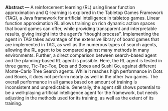 
**Abstract —** A reinforcement learning (RL) using linear function approximation and Q-learning is explored in the Tabletop Games Framework (TAG), a Java framework for artificial intelligence in tabletop games. Linear function approximation RL allows training on rich dynamic action spaces that board games can offer, while providing transparent and interpretable results, giving insight into the agent’s “thought process”. Implementing the agent in TAG takes advantage of the extensive library of board games that are implemented in TAG, as well as the numerous types of search agents, allowing the RL agent to be compared against many methods in many environments. Further, a direct comparison between search-based agent and the planning-based RL agent is possible. Here, the RL agent is tested in three game, Tic-Tac-Toe, Dots and Boxes and Sushi Go, against different Monte-Carlo Tree Search agents. While it reaches high performance in Dots and Boxes, it does not perform nearly as well in the other two games. The overall performance in all games based on amount of training is inconsistent and unpredictable. Generally, the agent still shows potential to be a well-playing artificial intelligence agent for the framework, but needs adjusting in the methods used for its training, as well as the extent of its training.
<br /><br />